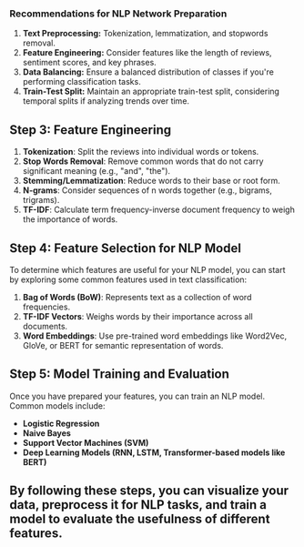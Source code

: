 ### Recommendations for NLP Network Preparation
1. **Text Preprocessing:** Tokenization, lemmatization, and stopwords removal.
2. **Feature Engineering:** Consider features like the length of reviews, sentiment scores, and key phrases.
3. **Data Balancing:** Ensure a balanced distribution of classes if you're performing classification tasks.
4. **Train-Test Split:** Maintain an appropriate train-test split, considering temporal splits if analyzing trends over time.

## Step 3: Feature Engineering

1. **Tokenization**: Split the reviews into individual words or tokens.
2. **Stop Words Removal**: Remove common words that do not carry significant meaning (e.g., "and", "the").
3. **Stemming/Lemmatization**: Reduce words to their base or root form.
4. **N-grams**: Consider sequences of n words together (e.g., bigrams, trigrams).
5. **TF-IDF**: Calculate term frequency-inverse document frequency to weigh the importance of words.

## Step 4: Feature Selection for NLP Model

To determine which features are useful for your NLP model, you can start by exploring some common features used in text classification:

1. **Bag of Words (BoW)**: Represents text as a collection of word frequencies.
2. **TF-IDF Vectors**: Weighs words by their importance across all documents.
3. **Word Embeddings**: Use pre-trained word embeddings like Word2Vec, GloVe, or BERT for semantic representation of words.


## Step 5: Model Training and Evaluation

Once you have prepared your features, you can train an NLP model. Common models include:

- **Logistic Regression**
- **Naive Bayes**
- **Support Vector Machines (SVM)**
- **Deep Learning Models (RNN, LSTM, Transformer-based models like BERT)**

By following these steps, you can visualize your data, preprocess it for NLP tasks, and train a model to evaluate the usefulness of different features.
------------------------------------------------------------------------------------------------------------------------